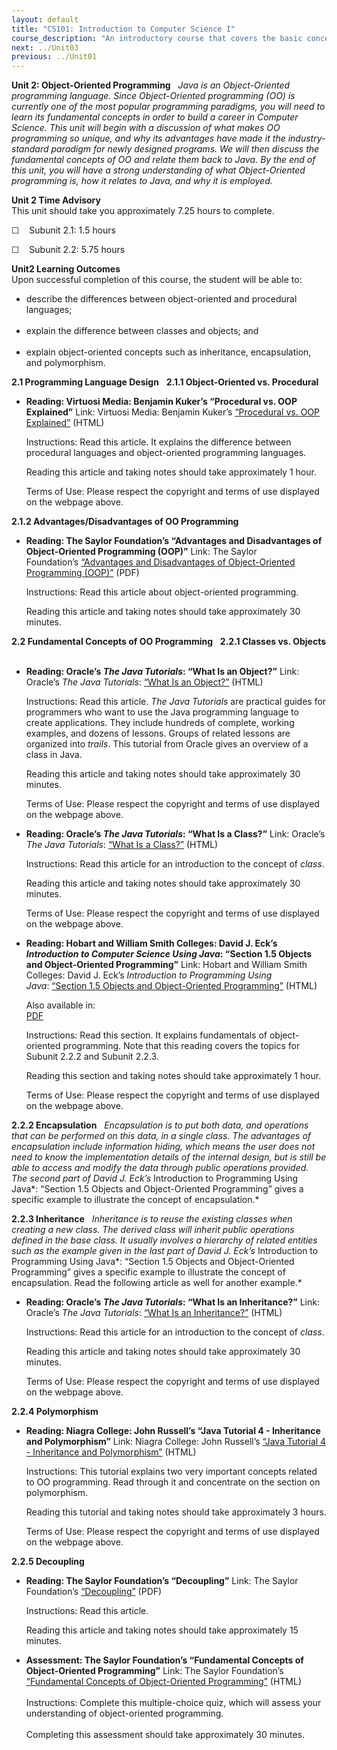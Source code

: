 ```yaml
---
layout: default
title: "CS101: Introduction to Computer Science I"
course_description: "An introductory course that covers the basic concepts, nomenclature, and historical perspective of computers and computing. Includes an introduction to software development and object-oriented programming."
next: ../Unit03
previous: ../Unit01
---
```

**Unit 2: Object-Oriented Programming** <span id="2"></span> 
*Java is an Object-Oriented programming language. Since Object-Oriented
programming (OO) is currently one of the most popular programming
paradigms, you will need to learn its fundamental concepts in order to
build a career in Computer Science. This unit will begin with a
discussion of what makes OO programming so unique, and why its
advantages have made it the industry-standard paradigm for newly
designed programs. We will then discuss the fundamental concepts of OO
and relate them back to Java. By the end of this unit, you will have a
strong understanding of what Object-Oriented programming is, how it
relates to Java, and why it is employed.*

**Unit 2 Time Advisory**  
This unit should take you approximately 7.25 hours to complete.  
  
 ☐    Subunit 2.1: 1.5 hours  
  
 ☐    Subunit 2.2: 5.75 hours

**Unit2 Learning Outcomes**  
Upon successful completion of this course, the student will be able to:
-   describe the differences between object-oriented and procedural
    languages;  
      
-   explain the difference between classes and objects; and  
      
-   explain object-oriented concepts such as inheritance, encapsulation,
    and polymorphism.

**2.1 Programming Language Design** <span id="2.1"></span> 
**2.1.1 Object-Oriented vs. Procedural** <span id="2.1.1"></span> 
-   **Reading: Virtuosi Media: Benjamin Kuker’s “Procedural vs. OOP
    Explained”**
    Link: Virtuosi Media: Benjamin Kuker’s [“Procedural vs. OOP
    Explained”](http://www.virtuosimedia.com/tutorials/procedural-vs-oop-explained) (HTML)  
      
     Instructions: Read this article. It explains the difference between
    procedural languages and object-oriented programming languages.  
      
     Reading this article and taking notes should take approximately 1
    hour.  
      
     Terms of Use: Please respect the copyright and terms of use
    displayed on the webpage above.

**2.1.2 Advantages/Disadvantages of OO Programming** <span
id="2.1.2"></span> 
-   **Reading: The Saylor Foundation’s “Advantages and Disadvantages of
    Object-Oriented Programming (OOP)”**
    Link: The Saylor Foundation’s [“Advantages and Disadvantages of
    Object-Oriented Programming
    (OOP)”](http://www.saylor.org/site/wp-content/uploads/2013/02/CS101-2.1.2-AdvantagesDisadvantagesOfOOP-FINAL.pdf) (PDF)  
      
     Instructions: Read this article about object-oriented
    programming.  
      
     Reading this article and taking notes should take approximately 30
    minutes.

**2.2 Fundamental Concepts of OO Programming** <span id="2.2"></span> 
**2.2.1 Classes vs. Objects** <span id="2.2.1"></span> 
-   **Reading: Oracle’s *The Java Tutorials*: “What Is an Object?”**
    Link: Oracle’s *The Java Tutorials*: [“What Is an
    Object?”](http://docs.oracle.com/javase/tutorial/java/concepts/object.html) (HTML)  
      
     Instructions: Read this article. *The Java Tutorials* are practical
    guides for programmers who want to use the Java programming language
    to create applications. They include hundreds of complete, working
    examples, and dozens of lessons. Groups of related lessons are
    organized into *trails*. This tutorial from Oracle gives an overview
    of a class in Java.  
      
     Reading this article and taking notes should take approximately 30
    minutes.  
      
     Terms of Use: Please respect the copyright and terms of use
    displayed on the webpage above.

-   **Reading: Oracle’s *The Java Tutorials*: “What Is a Class?”**
    Link: Oracle’s *The Java Tutorials*: [“What Is a
    Class?”](http://download.oracle.com/javase/tutorial/java/concepts/class.html) (HTML)  
      
     Instructions: Read this article for an introduction to the concept
    of *class*.  
      
     Reading this article and taking notes should take approximately 30
    minutes.  
      
     Terms of Use: Please respect the copyright and terms of use
    displayed on the webpage above.

-   **Reading: Hobart and William Smith Colleges: David J. Eck’s
    *Introduction to Computer Science Using Java*: “Section 1.5 Objects
    and Object-Oriented Programming”**
    Link: Hobart and William Smith Colleges: David J.
    Eck’s *Introduction to Programming Using Java*: [“Section 1.5
    Objects and Object-Oriented
    Programming”](http://www.faqs.org/docs/javap/c1/s5.html) (HTML)  
      
     Also available in:  
     [PDF](http://math.hws.edu/eck/cs124/downloads/javanotes4.pdf)  
      
     Instructions: Read this section. It explains fundamentals of
    object-oriented programming. Note that this reading covers the
    topics for Subunit 2.2.2 and Subunit 2.2.3.  
      
     Reading this section and taking notes should take approximately 1
    hour.  
      
     Terms of Use: Please respect the copyright and terms of use
    displayed on the webpage above.

**2.2.2 Encapsulation** <span id="2.2.2"></span> 
*Encapsulation is to put both data, and operations that can be performed
on this data, in a single class. The advantages of encapsulation include
information hiding, which means the user does not need to know the
implementation details of the internal design, but is still be able to
access and modify the data through public operations provided. The
second part of David J. Eck’s* Introduction to Programming Using Java*:
“Section 1.5 Objects and Object-Oriented Programming” gives a specific
example to illustrate the concept of encapsulation.*

**2.2.3 Inheritance** <span id="2.2.3"></span> 
*Inheritance is to reuse the existing classes when creating a new class.
The derived class will inherit public operations defined in the base
class. It usually involves a hierarchy of related entities such as the
example given in the last part of David J. Eck’s* Introduction to
Programming Using Java*: “Section 1.5 Objects and Object-Oriented
Programming” gives a specific example to illustrate the concept of
encapsulation. Read the following article as well for another example.*

-   **Reading: Oracle’s *The Java Tutorials*: “What Is an
    Inheritance?”**
    Link: Oracle’s *The Java Tutorials*: [“What Is an
    Inheritance?”](http://docs.oracle.com/javase/tutorial/java/concepts/inheritance.html) (HTML)  
      
     Instructions: Read this article for an introduction to the concept
    of *class*.  
      
     Reading this article and taking notes should take approximately 30
    minutes.  
      
     Terms of Use: Please respect the copyright and terms of use
    displayed on the webpage above.

**2.2.4 Polymorphism** <span id="2.2.4"></span> 
-   **Reading: Niagra College: John Russell’s “Java Tutorial 4 -
    Inheritance and Polymorphism”**
    Link: Niagra College: John Russell’s [“Java Tutorial 4 - Inheritance
    and
    Polymorphism”](http://home.cogeco.ca/~ve3ll/jatutor4.htm) (HTML)  
      
     Instructions: This tutorial explains two very important concepts
    related to OO programming. Read through it and concentrate on the
    section on polymorphism.  
      
     Reading this tutorial and taking notes should take approximately 3
    hours.  
      
     Terms of Use: Please respect the copyright and terms of use
    displayed on the webpage above.

**2.2.5 Decoupling** <span id="2.2.5"></span> 
-   **Reading: The Saylor Foundation’s “Decoupling”**
    Link: The Saylor
    Foundation’s [“Decoupling”](http://www.saylor.org/site/wp-content/uploads/2011/05/CS101-2.2.5-Decoupling-FINAL.pdf) (PDF)  
      
     Instructions: Read this article.  
      
     Reading this article and taking notes should take approximately 15
    minutes.

-   **Assessment: The Saylor Foundation’s “Fundamental Concepts of
    Object-Oriented Programming”**
    Link: The Saylor Foundation’s [“Fundamental Concepts of
    Object-Oriented
    Programming”](http://school.saylor.org/mod/quiz/view.php?id=1742) (HTML)  
        
     Instructions: Complete this multiple-choice quiz, which will assess
    your understanding of object-oriented programming.  
        
     Completing this assessment should take approximately 30 minutes.


